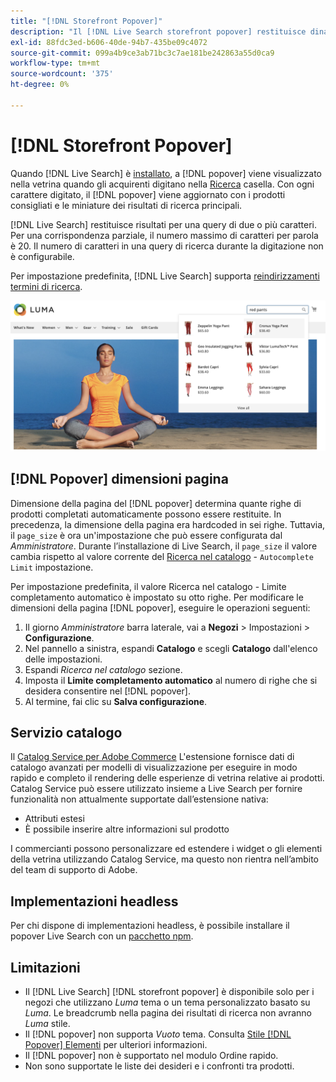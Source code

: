 ```yaml
---
title: "[!DNL Storefront Popover]"
description: "Il [!DNL Live Search storefront popover] restituisce dinamicamente prodotti e miniature suggeriti."
exl-id: 88fdc3ed-b606-40de-94b7-435be09c4072
source-git-commit: 099a4b9ce3ab71bc3c7ae181be242863a55d0ca9
workflow-type: tm+mt
source-wordcount: '375'
ht-degree: 0%

---
```


# [!DNL Storefront Popover]

Quando [!DNL Live Search] è [installato](install.md), a [!DNL popover] viene visualizzato nella vetrina quando gli acquirenti digitano nella [Ricerca](https://experienceleague.adobe.com/docs/commerce-admin/catalog/catalog/search/search.html#quick-search) casella. Con ogni carattere digitato, il [!DNL popover] viene aggiornato con i prodotti consigliati e le miniature dei risultati di ricerca principali.

[!DNL Live Search] restituisce risultati per una query di due o più caratteri. Per una corrispondenza parziale, il numero massimo di caratteri per parola è 20. Il numero di caratteri in una query di ricerca durante la digitazione non è configurabile.

Per impostazione predefinita, [!DNL Live Search] supporta [reindirizzamenti termini di ricerca](https://experienceleague.adobe.com/docs/commerce-admin/catalog/catalog/search/search-terms.html).

![[!DNL Live Search popover]](assets/storefront-search-as-you-type.png)

## [!DNL Popover] dimensioni pagina

Dimensione della pagina del [!DNL popover] determina quante righe di prodotti completati automaticamente possono essere restituite. In precedenza, la dimensione della pagina era hardcoded in sei righe. Tuttavia, il `page_size` è ora un&#39;impostazione che può essere configurata dal *Amministratore*. Durante l’installazione di Live Search, il `page_size` il valore cambia rispetto al valore corrente del [Ricerca nel catalogo](https://experienceleague.adobe.com/docs/commerce-admin/config/catalog/catalog.html) - `Autocomplete Limit` impostazione.

Per impostazione predefinita, il valore Ricerca nel catalogo - Limite completamento automatico è impostato su otto righe. Per modificare le dimensioni della pagina [!DNL popover], eseguire le operazioni seguenti:

1. Il giorno *Amministratore* barra laterale, vai a **Negozi** > Impostazioni > **Configurazione**.
1. Nel pannello a sinistra, espandi **Catalogo** e scegli **Catalogo** dall&#39;elenco delle impostazioni.
1. Espandi *Ricerca nel catalogo* sezione.
1. Imposta il **Limite completamento automatico** al numero di righe che si desidera consentire nel [!DNL popover].
1. Al termine, fai clic su **Salva configurazione**.

## Servizio catalogo

Il [Catalog Service per Adobe Commerce](../catalog-service/overview.md) L&#39;estensione fornisce dati di catalogo avanzati per modelli di visualizzazione per eseguire in modo rapido e completo il rendering delle esperienze di vetrina relative ai prodotti. Catalog Service può essere utilizzato insieme a Live Search per fornire funzionalità non attualmente supportate dall’estensione nativa:

* Attributi estesi
* È possibile inserire altre informazioni sul prodotto

I commercianti possono personalizzare ed estendere i widget o gli elementi della vetrina utilizzando Catalog Service, ma questo non rientra nell’ambito del team di supporto di Adobe.

## Implementazioni headless

Per chi dispone di implementazioni headless, è possibile installare il popover Live Search con un [pacchetto npm](https://www.npmjs.com/package/@magento/ds-livesearch-storefront-utils).

## Limitazioni

* Il [!DNL Live Search] [!DNL storefront popover] è disponibile solo per i negozi che utilizzano *Luma* tema o un tema personalizzato basato su *Luma*. Le breadcrumb nella pagina dei risultati di ricerca non avranno *Luma* stile.
* Il [!DNL popover] non supporta *Vuoto* tema. Consulta [Stile [!DNL Popover] Elementi](storefront-popover-styling.md) per ulteriori informazioni.
* Il [!DNL popover] non è supportato nel modulo Ordine rapido.
* Non sono supportate le liste dei desideri e i confronti tra prodotti.
